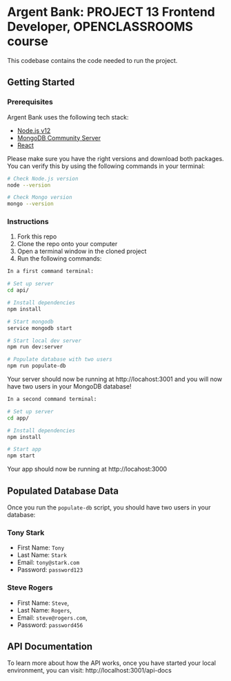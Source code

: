 # Argent Bank: PROJECT 13 Frontend Developer, OPENCLASSROOMS course

This codebase contains the code needed to run the project.

## Getting Started

### Prerequisites

Argent Bank uses the following tech stack:

- [Node.js v12](https://nodejs.org/en/)
- [MongoDB Community Server](https://www.mongodb.com/try/download/community)
- [React](https://fr.reactjs.org/)

Please make sure you have the right versions and download both packages. You can verify this by using the following commands in your terminal:

```bash
# Check Node.js version
node --version

# Check Mongo version
mongo --version
```

### Instructions

1. Fork this repo
1. Clone the repo onto your computer
1. Open a terminal window in the cloned project
1. Run the following commands:

```bash
In a first command terminal:

# Set up server 
cd api/

# Install dependencies
npm install

# Start mongodb
service mongodb start

# Start local dev server
npm run dev:server

# Populate database with two users
npm run populate-db
```
Your server should now be running at http://locahost:3001 and you will now have two users in your MongoDB database!

```bash
In a second command terminal:

# Set up server 
cd app/

# Install dependencies
npm install

# Start app
npm start
```
Your app should now be running at http://locahost:3000

## Populated Database Data

Once you run the `populate-db` script, you should have two users in your database:

### Tony Stark

- First Name: `Tony`
- Last Name: `Stark`
- Email: `tony@stark.com`
- Password: `password123`

### Steve Rogers

- First Name: `Steve`,
- Last Name: `Rogers`,
- Email: `steve@rogers.com`,
- Password: `password456`

## API Documentation

To learn more about how the API works, once you have started your local environment, you can visit: http://localhost:3001/api-docs



